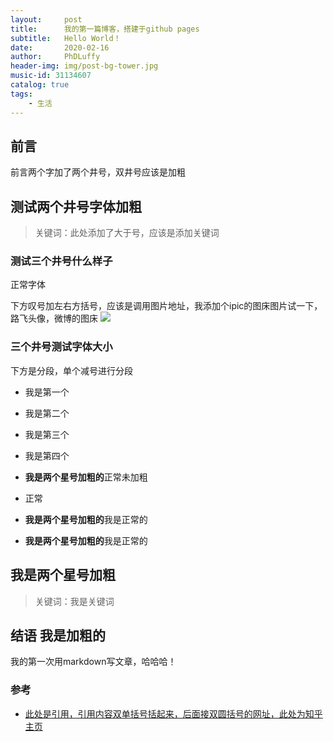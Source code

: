 ```yaml
---
layout:     post
title:      我的第一篇博客，搭建于github pages
subtitle:   Hello World！
date:       2020-02-16
author:     PhDLuffy
header-img: img/post-bg-tower.jpg
music-id: 31134607
catalog: true
tags:
    - 生活
---
```


## 前言

前言两个字加了两个井号，双井号应该是加粗


## 测试两个井号字体加粗

>关键词：此处添加了大于号，应该是添加关键词

### 测试三个井号什么样子

正常字体

下方叹号加左右方括号，应该是调用图片地址，我添加个ipic的图床图片试一下，路飞头像，微博的图床
![](https://tva1.sinaimg.cn/large/0082zybpgy1gbysz2x9ktj30sg0or40b.jpg)

### 三个井号测试字体大小


下方是分段，单个减号进行分段
- 我是第一个
- 我是第二个
- 我是第三个
- 我是第四个



- **我是两个星号加粗的**正常未加粗
- 正常
- **我是两个星号加粗的**我是正常的
- **我是两个星号加粗的**我是正常的



## 我是两个星号加粗

> 关键词：我是关键词




## 结语 我是加粗的

我的第一次用markdown写文章，哈哈哈！




### 参考

- [此处是引用，引用内容双单括号括起来，后面接双圆括号的网址，此处为知乎主页](https://www.zhihu.com/people/PhDLuffy)

 

